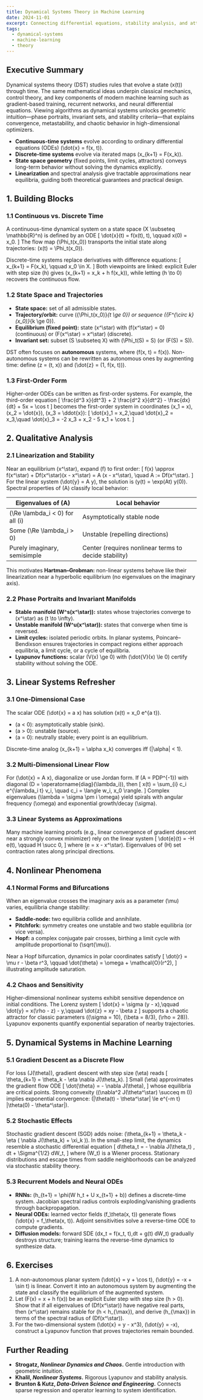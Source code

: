 ```yaml
---
title: Dynamical Systems Theory in Machine Learning
date: 2024-11-01
excerpt: Connecting differential equations, stability analysis, and attractor theory to the training dynamics of modern machine learning models.
tags:
  - dynamical-systems
  - machine-learning
  - theory
---
```


## Executive Summary

Dynamical systems theory (DST) studies rules that evolve a state \(x(t)\) through time. The same mathematical ideas underpin classical mechanics, control theory, and key components of modern machine learning such as gradient-based training, recurrent networks, and neural differential equations. Viewing algorithms as dynamical systems unlocks geometric intuition—phase portraits, invariant sets, and stability criteria—that explains convergence, metastability, and chaotic behavior in high-dimensional optimizers.

* **Continuous-time systems** evolve according to ordinary differential equations (ODEs) \(\dot{x} = f(x, t)\).
* **Discrete-time systems** evolve via iterated maps \(x_{k+1} = F(x_k)\).
* **State space geometry** (fixed points, limit cycles, attractors) conveys long-term behavior without solving the dynamics explicitly.
* **Linearization** and spectral analysis give tractable approximations near equilibria, guiding both theoretical guarantees and practical design.

## 1. Building Blocks

### 1.1 Continuous vs. Discrete Time

A continuous-time dynamical system on a state space \(X \subseteq \mathbb{R}^n\) is defined by an ODE
\[
\dot{x}(t) = f(x(t), t), \qquad x(0) = x_0.
\]
The flow map \(\Phi_t(x_0)\) transports the initial state along trajectories: \(x(t) = \Phi_t(x_0)\).

Discrete-time systems replace derivatives with difference equations:
\[
x_{k+1} = F(x_k), \qquad x_0 \in X.
\]
Both viewpoints are linked: explicit Euler with step size \(h\) gives \(x_{k+1} = x_k + h f(x_k)\), while letting \(h \to 0\) recovers the continuous flow.

### 1.2 State Space and Trajectories

* **State space:** set of all admissible states.
* **Trajectory/orbit:** curve \(\{\Phi_t(x_0)\}_{t \ge 0}\) or sequence \(\{F^{\circ k}(x_0)\}_{k \ge 0}\).
* **Equilibrium (fixed point):** state \(x^\star\) with \(f(x^\star) = 0\) (continuous) or \(F(x^\star) = x^\star\) (discrete).
* **Invariant set:** subset \(S \subseteq X\) with \(\Phi_t(S) = S\) (or \(F(S) = S\)).

DST often focuses on **autonomous** systems, where \(f(x, t) = f(x)\). Non-autonomous systems can be rewritten as autonomous ones by augmenting time: define \(z = (t, x)\) and \(\dot{z} = (1, f(x, t))\).

### 1.3 First-Order Form

Higher-order ODEs can be written as first-order systems. For example, the third-order equation
\[
\frac{d^3 x}{dt^3} + 2 \frac{d^2 x}{dt^2} - \frac{dx}{dt} + 5x = \cos t
\]
becomes the first-order system in coordinates \(x_1 = x\), \(x_2 = \dot{x}\), \(x_3 = \ddot{x}\):
\[
\dot{x}_1 = x_2,\quad
\dot{x}_2 = x_3,\quad
\dot{x}_3 = -2 x_3 + x_2 - 5 x_1 + \cos t.
\]

## 2. Qualitative Analysis

### 2.1 Linearization and Stability

Near an equilibrium \(x^\star\), expand \(f\) to first order:
\[
f(x) \approx f(x^\star) + Df(x^\star)(x - x^\star) = A (x - x^\star), \quad A := Df(x^\star).
\]
For the linear system \(\dot{y} = A y\), the solution is \(y(t) = \exp(At) y(0)\). Spectral properties of \(A\) classify local behavior:

| Eigenvalues of \(A\) | Local behavior |
| --- | --- |
| \(\Re \lambda_i < 0\) for all \(i\) | Asymptotically stable node |
| Some \(\Re \lambda_i > 0\) | Unstable (repelling directions) |
| Purely imaginary, semisimple | Center (requires nonlinear terms to decide stability) |

This motivates **Hartman–Grobman:** non-linear systems behave like their linearization near a hyperbolic equilibrium (no eigenvalues on the imaginary axis).

### 2.2 Phase Portraits and Invariant Manifolds

* **Stable manifold \(W^s(x^\star)\):** states whose trajectories converge to \(x^\star\) as \(t \to \infty\).
* **Unstable manifold \(W^u(x^\star)\):** states that converge when time is reversed.
* **Limit cycles:** isolated periodic orbits. In planar systems, Poincaré–Bendixson ensures trajectories in compact regions either approach equilibria, a limit cycle, or a cycle of equilibria.
* **Lyapunov functions:** scalar \(V(x) \ge 0\) with \(\dot{V}(x) \le 0\) certify stability without solving the ODE.

## 3. Linear Systems Refresher

### 3.1 One-Dimensional Case

The scalar ODE \(\dot{x} = a x\) has solution \(x(t) = x_0 e^{a t}\).

* \(a < 0\): asymptotically stable (sink).
* \(a > 0\): unstable (source).
* \(a = 0\): neutrally stable; every point is an equilibrium.

Discrete-time analog \(x_{k+1} = \alpha x_k\) converges iff \(|\alpha| < 1\).

### 3.2 Multi-Dimensional Linear Flow

For \(\dot{x} = A x\), diagonalize or use Jordan form. If \(A = PDP^{-1}\) with diagonal \(D = \operatorname{diag}(\lambda_i)\), then
\[
x(t) = \sum_{i} c_i e^{\lambda_i t} v_i, \quad c_i = \langle w_i, x_0 \rangle.
\]
Complex eigenvalues \(\lambda = \sigma \pm i \omega\) yield spirals with angular frequency \(\omega\) and exponential growth/decay \(\sigma\).

### 3.3 Linear Systems as Approximations

Many machine learning proofs (e.g., linear convergence of gradient descent near a strongly convex minimizer) rely on the linear system
\[
\dot{e}(t) = -H e(t), \qquad H \succ 0,
\]
where \(e = x - x^\star\). Eigenvalues of \(H\) set contraction rates along principal directions.

## 4. Nonlinear Phenomena

### 4.1 Normal Forms and Bifurcations

When an eigenvalue crosses the imaginary axis as a parameter \(\mu\) varies, equilibria change stability:

* **Saddle-node:** two equilibria collide and annihilate.
* **Pitchfork:** symmetry creates one unstable and two stable equilibria (or vice versa).
* **Hopf:** a complex conjugate pair crosses, birthing a limit cycle with amplitude proportional to \(\sqrt{\mu}\).

Near a Hopf bifurcation, dynamics in polar coordinates satisfy
\[
\dot{r} = \mu r - \beta r^3, \qquad \dot{\theta} = \omega + \mathcal{O}(r^2),
\]
illustrating amplitude saturation.

### 4.2 Chaos and Sensitivity

Higher-dimensional nonlinear systems exhibit sensitive dependence on initial conditions. The Lorenz system
\[
\dot{x} = \sigma (y - x),\qquad \dot{y} = x(\rho - z) - y,\qquad \dot{z} = xy - \beta z
\]
supports a chaotic attractor for classic parameters (\(\sigma = 10\), \(\beta = 8/3\), \(\rho = 28\)). Lyapunov exponents quantify exponential separation of nearby trajectories.

## 5. Dynamical Systems in Machine Learning

### 5.1 Gradient Descent as a Discrete Flow

For loss \(J(\theta)\), gradient descent with step size \(\eta\) reads
\[
\theta_{k+1} = \theta_k - \eta \nabla J(\theta_k).
\]
Small \(\eta\) approximates the gradient flow ODE
\[
\dot{\theta} = - \nabla J(\theta),
\]
whose equilibria are critical points. Strong convexity (\(\nabla^2 J(\theta^\star) \succeq m I\)) implies exponential convergence: \(\|\theta(t) - \theta^\star\| \le e^{-m t} \|\theta(0) - \theta^\star\|\).

### 5.2 Stochastic Effects

Stochastic gradient descent (SGD) adds noise: \(\theta_{k+1} = \theta_k - \eta ( \nabla J(\theta_k) + \xi_k )\). In the small-step limit, the dynamics resemble a stochastic differential equation
\[
d\theta_t = - \nabla J(\theta_t) \, dt + \Sigma^{1/2} dW_t,
\]
where \(W_t\) is a Wiener process. Stationary distributions and escape times from saddle neighborhoods can be analyzed via stochastic stability theory.

### 5.3 Recurrent Models and Neural ODEs

* **RNNs:** \(h_{t+1} = \phi(W h_t + U x_{t+1} + b)\) defines a discrete-time system. Jacobian spectral radius controls exploding/vanishing gradients through backpropagation.
* **Neural ODEs:** learned vector fields \(f_\theta(x, t)\) generate flows \(\dot{x} = f_\theta(x, t)\). Adjoint sensitivities solve a reverse-time ODE to compute gradients.
* **Diffusion models:** forward SDE \(dx_t = f(x_t, t)\,dt + g(t) dW_t\) gradually destroys structure; training learns the reverse-time dynamics to synthesize data.

## 6. Exercises

1. A non-autonomous planar system \(\dot{x} = y + \cos t\), \(\dot{y} = -x + \sin t\) is linear. Convert it into an autonomous system by augmenting the state and classify the equilibrium of the augmented system.
2. Let \(F(x) = x + h f(x)\) be an explicit Euler step with step size \(h > 0\). Show that if all eigenvalues of \(Df(x^\star)\) have negative real parts, then \(x^\star\) remains stable for \(h < h_{\max}\), and derive \(h_{\max}\) in terms of the spectral radius of \(Df(x^\star)\).
3. For the two-dimensional system \(\dot{x} = y - x^3\), \(\dot{y} = -x\), construct a Lyapunov function that proves trajectories remain bounded.

## Further Reading

* **Strogatz, _Nonlinear Dynamics and Chaos_.** Gentle introduction with geometric intuition.
* **Khalil, _Nonlinear Systems_.** Rigorous Lyapunov and stability analysis.
* **Brunton & Kutz, _Data-Driven Science and Engineering_.** Connects sparse regression and operator learning to system identification.

